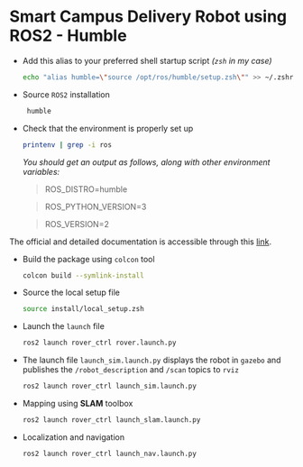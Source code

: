 # Smart Campus Delivery Robot using ROS2 - Humble

- Add this alias to your preferred shell startup script _(`zsh` in my case)_
    ```zsh
    echo "alias humble=\"source /opt/ros/humble/setup.zsh\"" >> ~/.zshrc
    ```
- Source `ROS2` installation
   ```zsh
    humble
    ```
- Check that the environment is properly set up 
   ```zsh
   printenv | grep -i ros
   ```
   _You should get an output as follows, along with other environment variables:_
  
   > ROS_DISTRO=humble
    
   > ROS_PYTHON_VERSION=3
   
   > ROS_VERSION=2

The official and detailed documentation is accessible through this [link](https://docs.ros.org/en/humble/index.html).

- Build the package using `colcon` tool
    ```zsh
    colcon build --symlink-install
    ```
- Source the local setup file
    ```zsh
    source install/local_setup.zsh
    ```
- Launch the `launch` file
    ```zsh
    ros2 launch rover_ctrl rover.launch.py
    ```
- The launch file `launch_sim.launch.py` displays the robot in `gazebo` and publishes the `/robot_description` and `/scan` topics to `rviz`
    ```zsh
    ros2 launch rover_ctrl launch_sim.launch.py
    ```
- Mapping using **SLAM** toolbox 
    ```zsh
    ros2 launch rover_ctrl launch_slam.launch.py
    ```

  
- Localization and navigation
    ```zsh
    ros2 launch rover_ctrl launch_nav.launch.py
    ```

